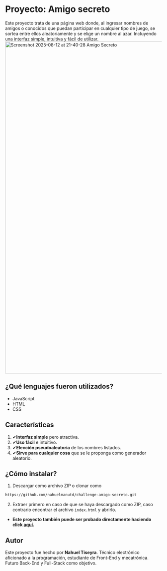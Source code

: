 # Proyecto: Amigo secreto
Este proyecto trata de una página web donde, al ingresar nombres de amigos o conocidos que puedan participar en cualquier tipo de juego, se sortea entre ellos aleatoriamente y se elige un nombre al azar. Incluyendo una interfaz simple, intuitiva y fácil de utilizar.
<img width="1904" height="1064" alt="Screenshot 2025-08-12 at 21-40-28 Amigo Secreto" src="https://github.com/user-attachments/assets/7f97a043-aae0-4d28-9657-a9e7dc4104f1" />

## ¿Qué lenguajes fueron utilizados?
* JavaScript
* HTML
* CSS
## Características
1. ✔**Interfaz simple** pero atractiva.
2. ✔**Uso fácil** e intuitivo.
3. ✔**Elección pseudoaleatoria** de los nombres listados.
4. ✔**Sirve para cualquier cosa** que se le proponga como generador aleatorio.
## ¿Cómo instalar?
1. Descargar como archivo ZIP o clonar como
```bash
https://github.com/nahuelmanutd/challenge-amigo-secreto.git
```
2. Extraer primero en caso de que se haya descargado como ZIP, caso contrario encontrar el archivo `index.html` y abrirlo.
- **Este proyecto también puede ser probado directamente haciendo click [aquí](https://nahuelmanutd.github.io/challenge-amigo-secreto/).**
## Autor
Este proyecto fue hecho por **Nahuel Tiseyra**. Técnico electrónico aficionado a la programación, estudiante de Front-End y mecatrónica. Futuro Back-End y Full-Stack como objetivo.
